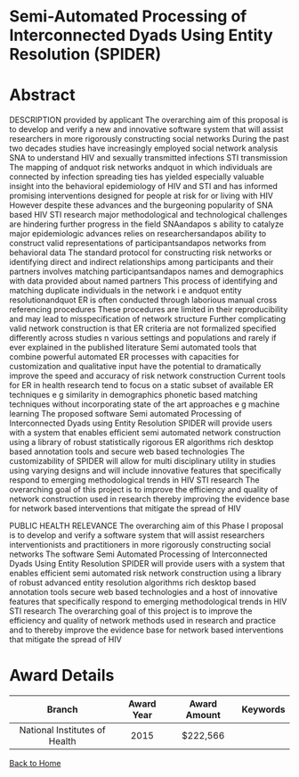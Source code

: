 
Semi-Automated Processing of Interconnected Dyads Using Entity Resolution (SPIDER)
==================================================================================

# Abstract


DESCRIPTION  provided by applicant   The overarching aim of this proposal is to develop and verify a new and innovative software system that will assist researchers in more rigorously constructing social networks  During the past two decades  studies have increasingly employed social network analysis  SNA  to understand HIV and sexually transmitted infections  STI  transmission  The mapping of andquot risk networks andquot  in which individuals are connected by infection spreading ties  has yielded especially valuable insight into the behavioral epidemiology of HIV and STI  and has informed promising interventions designed for people at risk for or living with HIV  However  despite these advances and the burgeoning popularity of SNA based HIV STI research  major methodological and technological challenges are hindering further progress in the field  SNAandapos s ability to catalyze major epidemiologic advances relies on researchersandapos  ability to
construct valid representations of participantsandapos  networks from behavioral data  The standard protocol for constructing risk networks  or identifying direct and indirect relationships among participants and their partners  involves matching participantsandapos  names and demographics with data provided about named partners  This process of identifying and matching duplicate individuals in the network  i e   andquot entity resolutionandquot   ER   is often conducted through laborious  manual cross referencing procedures  These procedures are limited in their reproducibility and may lead to misspecification of network structure  Further complicating valid network construction is that ER criteria are      not formalized      specified differently across studies n various settings and populations  and     rarely  if ever  explained in the published literature  Semi automated tools that combine powerful automated ER processes with capacities for customization and qualitative input have the potential to dramatically improve the speed and accuracy of risk network construction  Current tools for ER in health research tend to focus on a static subset of available ER techniques  e g   similarity in demographics  phonetic based matching techniques  without incorporating state  of the art approaches  e g   machine learning   The proposed software  Semi automated Processing of Interconnected Dyads using Entity Resolution  SPIDER   will provide users with a system that enables efficient  semi automated network construction using a library of robust  statistically rigorous ER algorithms  rich desktop based annotation tools  and secure web based technologies  The customizability of SPIDER will allow for multi disciplinary utility in studies using varying designs and will include innovative features that specifically respond to emerging methodological trends in HIV STI research  The overarching goal of this project is to improve the efficiency and quality of network construction used in research  thereby improving the evidence base for network based interventions that mitigate the spread of HIV    
   
PUBLIC HEALTH RELEVANCE  The overarching aim of this Phase I proposal is to develop and verify a software system that will assist researchers  interventionists  and practitioners in more rigorously constructing social networks  The software  Semi Automated Processing of Interconnected Dyads Using Entity Resolution  SPIDER   will provide users with a system that enables efficient  semi automated risk network construction using a library of robust  advanced entity resolution algorithms  rich desktop based annotation tools  secure web based technologies  and a host of innovative features that specifically respond to emerging methodological trends in HIV STI research  The overarching goal of this project is to improve the efficiency and quality of network methods used in research and practice and to thereby improve the evidence base for network based interventions that mitigate the spread of HIV  

# Award Details

|Branch|Award Year|Award Amount|Keywords|
| :---: | :---: | :---: | :---: |
|National Institutes of Health|2015|$222,566||
  
  


[Back to Home](https://github.com/chrischow/dod_sbir_awards#2465)